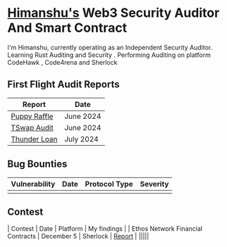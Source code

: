 
# [Himanshu's]() Web3 Security Auditor And Smart Contract

I'm Himanshu, currently operating as an Independent Security Auditor. Learning Rust Auditing and Security . Performing Auditing on platform CodeHawk , Code4rena and Sherlock


## First Flight Audit Reports

| Report                              | Date |
| ----------------------------------- | --   |
| [Puppy Raffle](https://github.com/772005himanshu/Audit-Reports-2024/blob/main/PuppyRaffle-report.pdf)| June 2024|
| [TSwap Audit](https://github.com/772005himanshu/Audit-Reports-2024/blob/main/20-06-2024--TSwap-Audit-report.md)|June 2024|
| [Thunder Loan](https://github.com/772005himanshu/Audit-Reports-2024/blob/main/02-07-2024-ThunderLoan-Audit-Report.md)| July 2024|


## Bug Bounties

| Vulnerability                                      | Date |Protocol Type |Severity |
| -------------------------------------------------- | --   |------------ | ------- |
|  |  |  |  | 


## Contest 

| Contest | Date | Platform | My findings |
| Ethos Network Financial Contracts | December 5 | Sherlock | [Report]() |
|||||
